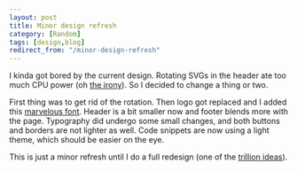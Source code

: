 ```yaml
---
layout: post
title: Minor design refresh
category: [Random]
tags: [design,blog]
redirect_from: "/minor-design-refresh"
---
```


I kinda got bored by the current design.
Rotating SVGs in the header ate too much CPU power (oh [the irony](/what-is-the-point/)).
So I decided to change a thing or two.

First thing was to get rid of the rotation.
Then logo got replaced and I added this [marvelous font](https://www.readvisions.com/marvin).
Header is a bit smaller now and footer blends more with the page.
Typography did undergo some small changes, and both buttons and borders are not lighter as well.
Code snippets are now using a light theme, which should be easier on the eye.

This is just a minor refresh until I do a full redesign (one of the [trillion ideas](/trillion-ideas/)).
